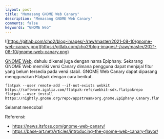 ```yaml
---
layout: post
title: "Memasang GNOME Web Canary"
description: "Memasang GNOME Web Canary"
comments: false
keywords: "GNOME Web"
---
```


![https://gitlab.com/cho2/blog-images/-/raw/master/2021-08-10/gnome-web-canary.png](https://gitlab.com/cho2/blog-images/-/raw/master/2021-08-10/gnome-web-canary.png)

[GNOME Web](https://wiki.gnome.org/Apps/Web), dahulu dikenal juga dengan nama Epiphany. Sekarang GNOME Web memiliki versi Canary dimana pengguna dapat menjajal fitur yang belum tersedia pada versi stabil. GNOME Web Canary dapat dipasang menggunakan Flatpak dengan cara berikut.

```
flatpak --user remote-add --if-not-exists webkit https://software.igalia.com/flatpak-refs/webkit-sdk.flatpakrepo
flatpak --user install https://nightly.gnome.org/repo/appstream/org.gnome.Epiphany.Canary.flatpakref
```
Selamat mencoba!

Referensi:
- https://news.itsfoss.com/gnome-web-canary/
- https://base-art.net/Articles/introducing-the-gnome-web-canary-flavor/